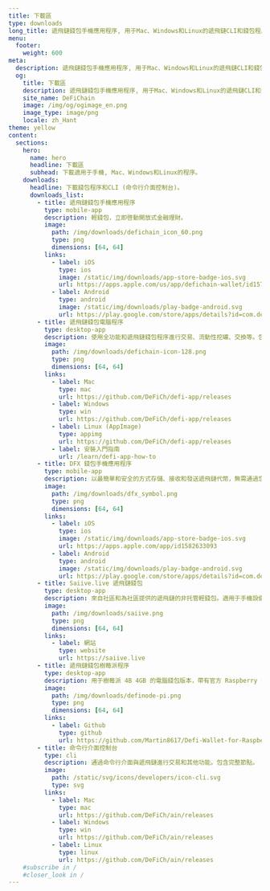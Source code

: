 ```yaml
---
title: 下載區
type: downloads
long_title: 遞飛鏈錢包手機應用程序, 用于Mac、Windows和Linux的遞飛鏈CLI和錢包程序的下載區。
menu:
  footer:
    weight: 600
meta:
  description: 遞飛鏈錢包手機應用程序, 用于Mac、Windows和Linux的遞飛鏈CLI和錢包程序的下載區。
  og:
    title: 下載區
    description: 遞飛鏈錢包手機應用程序, 用于Mac、Windows和Linux的遞飛鏈CLI和錢包程序的下載區。
    site_name: DeFiChain
    image: /img/og/ogimage_en.png
    image_type: image/png
    locale: zh_Hant
theme: yellow
content:
  sections:
    hero:
      name: hero
      headline: 下載區
      subhead: 下載適用于手機, Mac、Windows和Linux的程序。
    downloads:
      headline: 下載錢包程序和CLI (命令行介面控制台)。
      downloads_list:
        - title: 遞飛鏈錢包手機應用程序
          type: mobile-app
          description: 輕錢包，立即啓動開放式金融理財。
          image:
            path: /img/downloads/defichain_icon_60.png
            type: png
            dimensions: [64, 64]
          links:
            - label: iOS
              type: ios
              image: /static/img/downloads/app-store-badge-ios.svg
              url: https://apps.apple.com/us/app/defichain-wallet/id1572472820
            - label: Android
              type: android
              image: /static/img/downloads/play-badge-android.svg
              url: https://play.google.com/store/apps/details?id=com.defichain.app
        - title: 遞飛鏈錢包電腦程序
          type: desktop-app
          description: 使用全功能和遞飛鏈錢包程序進行交易、流動性挖礦、交換等。包含完整節點。
          image:
            path: /img/downloads/defichain-icon-128.png
            type: png
            dimensions: [64, 64]
          links:
            - label: Mac
              type: mac
              url: https://github.com/DeFiCh/defi-app/releases
            - label: Windows
              type: win
              url: https://github.com/DeFiCh/defi-app/releases
            - label: Linux (AppImage)
              type: appimg
              url: https://github.com/DeFiCh/defi-app/releases
            - label: 安裝入門指南
              url: /learn/defi-app-how-to
        - title: DFX 錢包手機應用程序
          type: mobile-app
          description: 以最簡單和安全的方式存儲、接收和發送遞飛鏈代幣，無需通過您的手機進行操作。
          image:
            path: /img/downloads/dfx_symbol.png
            type: png
            dimensions: [64, 64]
          links:
            - label: iOS
              type: ios
              image: /static/img/downloads/app-store-badge-ios.svg
              url: https://apps.apple.com/app/id1582633093
            - label: Android
              type: android
              image: /static/img/downloads/play-badge-android.svg
              url: https://play.google.com/store/apps/details?id=com.defichain.app.dfx
        - title: Saiive.live 遞飛鏈錢包
          type: desktop-app
          description: 來自社區和為社區提供的遞飛鏈的非托管輕錢包。適用于手機設備和電腦設備。
          image:
            path: /img/downloads/saiive.png
            type: png
            dimensions: [64, 64]
          links:
            - label: 網站
              type: website
              url: https://saiive.live
        - title: 遞飛鏈錢包樹莓派程序
          type: desktop-app
          description: 用于樹莓派 4B 4GB 的電腦錢包版本，帶有官方 Raspberry Pi OS（32-Bit）。
          image:
            path: /img/downloads/definode-pi.png
            type: png
            dimensions: [64, 64]
          links:
            - label: Github
              type: github
              url: https://github.com/Martin8617/Defi-Wallet-for-Raspberry-Pi
        - title: 命令行介面控制台
          type: cli
          description: 通過命令行介面與遞飛鏈進行交易和其他功能。包含完整節點。
          image:
            path: /static/svg/icons/developers/icon-cli.svg
            type: svg
          links:
            - label: Mac
              type: mac
              url: https://github.com/DeFiCh/ain/releases
            - label: Windows
              type: win
              url: https://github.com/DeFiCh/ain/releases
            - label: Linux
              type: linux
              url: https://github.com/DeFiCh/ain/releases
    #subscribe in /
    #closer_look in /
---
```

